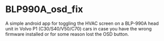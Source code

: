 # BLP990A_osd_fix
A simple android app for toggling the HVAC screen on a BLP-990A head unit in Volvo P1 (C30/S40/V50/C70) cars in case you have the wrong firmware installed or for some reason lost the OSD button. 
